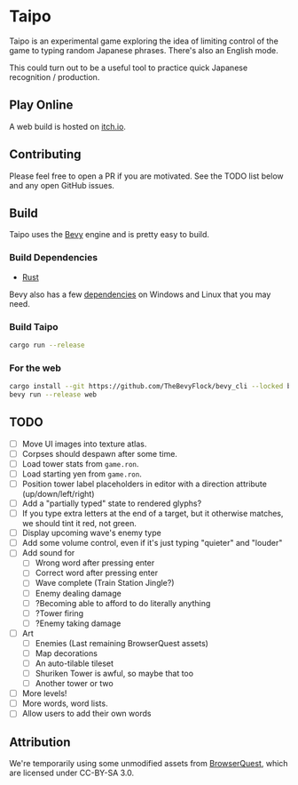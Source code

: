 # Taipo

Taipo is an experimental game exploring the idea of limiting control of the game to typing random Japanese phrases. There's also an English mode.

This could turn out to be a useful tool to practice quick Japanese recognition / production.

## Play Online

A web build is hosted on [itch.io](https://euclidean-whale.itch.io/taipo).

## Contributing

Please feel free to open a PR if you are motivated. See the TODO list below and any open GitHub issues.

## Build

Taipo uses the [Bevy](https://bevyengine.org/) engine and is pretty easy to build.

### Build Dependencies

- [Rust](https://www.rust-lang.org/tools/install)

Bevy also has a few [dependencies](https://bevyengine.org/learn/quick-start/getting-started/setup/#installing-os-dependencies) on Windows and Linux that you may need.

### Build Taipo

```bash
cargo run --release
```

### For the web

```bash
cargo install --git https://github.com/TheBevyFlock/bevy_cli --locked bevy_cli --rev 326722d --features wasm-opt
bevy run --release web
```

## TODO

- [ ] Move UI images into texture atlas.
- [ ] Corpses should despawn after some time.
- [ ] Load tower stats from `game.ron`.
- [ ] Load starting yen from `game.ron`.
- [ ] Position tower label placeholders in editor with a direction attribute (up/down/left/right)
- [ ] Add a "partially typed" state to rendered glyphs?
- [ ] If you type extra letters at the end of a target, but it otherwise matches, we should tint it red, not green.
- [ ] Display upcoming wave's enemy type
- [ ] Add some volume control, even if it's just typing "quieter" and "louder"
- [ ] Add sound for
  - [ ] Wrong word after pressing enter
  - [ ] Correct word after pressing enter
  - [ ] Wave complete (Train Station Jingle?)
  - [ ] Enemy dealing damage
  - [ ] ?Becoming able to afford to do literally anything
  - [ ] ?Tower firing
  - [ ] ?Enemy taking damage
- [ ] Art
  - [ ] Enemies (Last remaining BrowserQuest assets)
  - [ ] Map decorations
  - [ ] An auto-tilable tileset
  - [ ] Shuriken Tower is awful, so maybe that too
  - [ ] Another tower or two
- [ ] More levels!
- [ ] More words, word lists.
- [ ] Allow users to add their own words

## Attribution

We're temporarily using some unmodified assets from [BrowserQuest](https://github.com/mozilla/BrowserQuest), which are licensed under CC-BY-SA 3.0.
